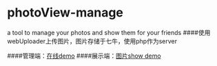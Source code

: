 # photoView-manage
a tool to manage your photos and show them for your friends
####使用webUploader上传图片，图片存储于七牛，使用php作为server

####管理端：[在线demo](http://115.159.185.77:8080/)
####展示端：[图片show demo](http://115.159.185.77:8080/show.html)